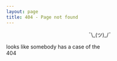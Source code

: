 ```yaml
---
layout: page
title: 404 - Page not found
---
```


<p style="text-align:center">
 ¯\_(ツ)_/¯

looks like somebody has a case of the <br/>
404
</p>
